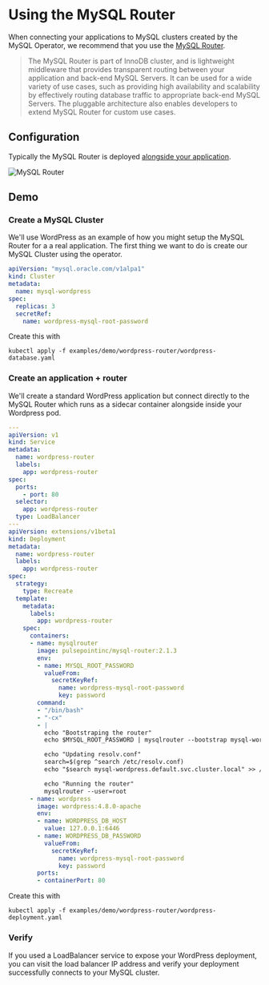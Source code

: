 # Using the MySQL Router

When connecting your applications to MySQL clusters created by the MySQL Operator, we recommend that you use the [MySQL Router][1].

> The MySQL Router is part of InnoDB cluster, and is lightweight middleware that provides transparent routing between your application and back-end MySQL Servers. It can be used for a wide variety of use cases, such as providing high availability and scalability by effectively routing database traffic to appropriate back-end MySQL Servers. The pluggable architecture also enables developers to extend MySQL Router for custom use cases.

## Configuration

Typically the MySQL Router is deployed [alongside your application][2].

![MySQL Router][3]

## Demo

### Create a MySQL Cluster

We'll use WordPress as an example of how you might setup the MySQL Router for a a real application. The first thing we want to do is create our MySQL Cluster using the operator.

```yaml
apiVersion: "mysql.oracle.com/v1alpa1"
kind: Cluster
metadata:
  name: mysql-wordpress
spec:
  replicas: 3
  secretRef:
    name: wordpress-mysql-root-password
```

Create this with

```
kubectl apply -f examples/demo/wordpress-router/wordpress-database.yaml
```

### Create an application + router

We'll create a standard WordPress application but connect directly to the MySQL Router which runs as a sidecar container alongside inside your Wordpress pod.

```yaml
---
apiVersion: v1
kind: Service
metadata:
  name: wordpress-router
  labels:
    app: wordpress-router
spec:
  ports:
    - port: 80
  selector:
    app: wordpress-router
  type: LoadBalancer
---
apiVersion: extensions/v1beta1
kind: Deployment
metadata:
  name: wordpress-router
  labels:
    app: wordpress-router
spec:
  strategy:
    type: Recreate
  template:
    metadata:
      labels:
        app: wordpress-router
    spec:
      containers:
      - name: mysqlrouter
        image: pulsepointinc/mysql-router:2.1.3
        env:
        - name: MYSQL_ROOT_PASSWORD
          valueFrom:
            secretKeyRef:
              name: wordpress-mysql-root-password
              key: password
        command:
        - "/bin/bash"
        - "-cx"
        - |
          echo "Bootstraping the router"
          echo $MYSQL_ROOT_PASSWORD | mysqlrouter --bootstrap mysql-wordpress-0.mysql-wordpress:3306 --user=root

          echo "Updating resolv.conf"
          search=$(grep ^search /etc/resolv.conf)
          echo "$search mysql-wordpress.default.svc.cluster.local" >> /etc/resolv.conf

          echo "Running the router"
          mysqlrouter --user=root
      - name: wordpress
        image: wordpress:4.8.0-apache
        env:
        - name: WORDPRESS_DB_HOST
          value: 127.0.0.1:6446
        - name: WORDPRESS_DB_PASSWORD
          valueFrom:
            secretKeyRef:
              name: wordpress-mysql-root-password
              key: password
        ports:
        - containerPort: 80
```

Create this with

```
kubectl apply -f examples/demo/wordpress-router/wordpress-deployment.yaml
```

### Verify

If you used a LoadBalancer service to expose your WordPress deployment, you can visit the load balancer IP address and verify your deployment successfully connects to your MySQL cluster.

[1]: https://dev.mysql.com/doc/mysql-router/2.1/en/
[2]: https://dev.mysql.com/doc/mysql-router/2.1/en/mysql-router-general-using-deploying.html
[3]: https://dev.mysql.com/doc/mysql-router/2.1/en/images/mysql-router-positioning.png

